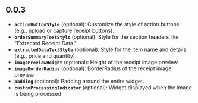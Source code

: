 ## 0.0.3

- **`actionButtonStyle`** (optional): Customize the style of action buttons (e.g., upload or capture receipt buttons).
- **`orderSummaryTextStyle`** (optional): Style for the section headers like "Extracted Receipt Data."
- **`extractedDataTextStyle`** (optional): Style for the item name and details (e.g., price and quantity).
- **`imagePreviewHeight`** (optional): Height of the receipt image preview.
- **`imageBorderRadius`** (optional): BorderRadius of the receipt image preview.
- **`padding`** (optional): Padding around the entire widget.
- **`customProcessingIndicator`** (optional): Widget displayed when the image is being processed
